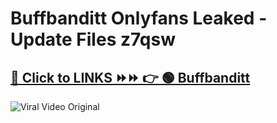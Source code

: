 
 # Buffbanditt Onlyfans Leaked - Update Files z7qsw

## <h2><a href="https://clipsfans.com/Buffbanditt&ref=git">🔗 Click to LINKS ⏩⏩ 👉 🟢 Buffbanditt </a></h2>

<a href="https://clipsfans.com/Buffbanditt&ref=git" rel="nofollow" data-target="animated-image.originalLink"><img src="https://i.ibb.co.com/xMMVF88/686577567.gif" alt="Viral Video Original" style="max-width: 100%; display: inline-block;" data-target="animated-image.originalImage"></a>

